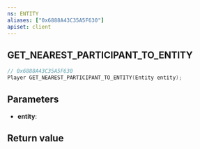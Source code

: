 ```yaml
---
ns: ENTITY
aliases: ["0x6888A43C35A5F630"]
apiset: client
---
```

## GET_NEAREST_PARTICIPANT_TO_ENTITY

```c
// 0x6888A43C35A5F630
Player GET_NEAREST_PARTICIPANT_TO_ENTITY(Entity entity);
```


## Parameters
* **entity**:

## Return value